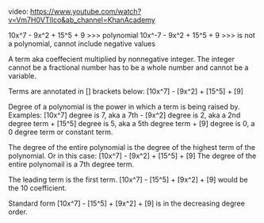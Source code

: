 video: https://www.youtube.com/watch?v=Vm7H0VTlIco&ab_channel=KhanAcademy



10x^7 - 9x^2 + 15^5 + 9 >>> polynomial
10x^-7 - 9x^2 + 15^5 + 9 >>> is not a polynomial, cannot include negative values


A term aka coeffecient multiplied by nonnegative integer. The integer cannot be a fractional number has to be a whole number and cannot be a variable.

Terms are annotated in [] brackets below:
[10x^7] - [9x^2] + [15^5] + [9]

Degree of a polynomial is the power in which a term is being raised by. Examples:
[10x^7] degree is 7, aka a 7th  - [9x^2] degree is 2, aka a 2nd degree term + [15^5] degree is 5, aka a 5th degree term  + [9] degree is 0, a 0 degree term or constant term.

The degree of the entire polynomial is the degree of the highest term of the polynomial. Or in this case:
[10x^7] - [9x^2] + [15^5] + [9] The degree of the entire polynomail is a 7th degree term.

The leading term is the first term.
[10x^7] - [15^5] + [9x^2] + [9] would be the 10 coefficient. 

Standard form [10x^7] - [15^5] + [9x^2] + [9] is in the decreasing degree order.

